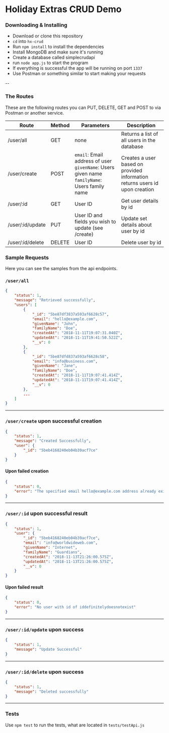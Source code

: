 # Holiday Extras CRUD Demo

### Downloading & Installing
  - Download or clone this repository
  - `cd` into `hx-crud`
  - Run `npm install` to install the dependencies
  - Install MongoDB and make sure it's running
  - Create a database called simplecrudapi
  - run `node app.js` to start the program
  - If everything is successful the app will be running on port `1337`
  - Use Postman or something similar to start making your requests

--

### The Routes
These are the following routes you can PUT, DELETE, GET and POST to via Postman or another service.

| Route | Method | Parameters | Description |
| ------ | ------ | ------ | ------ |
| /user/all | GET | none | Returns a list of all users in the database |
| /user/create | POST | `email`: Email address of user<br>`givenName`: Users given name <br>`familyName`: Users family name | Creates a user based on provided information<br>returns users id upon creation |
| /user/:id | GET | User ID | Get user details by id |
| /user/:id/update | PUT | User ID and fields you wish to update (see /create) | Update set details about user by id |
| /user/:id/delete | DELETE | User ID | Delete user by id |

### Sample Requests
Here you can see the samples from the api endpoints.
### `/user/all`

```json
{
    "status": 1,
    "message": "Retrieved successfully",
    "users": [
        {
            "_id": "5be87df3837a593af6628c57",
            "email": "hello@example.com",
            "givenName": "John",
            "familyName": "Doe",
            "createdAt": "2018-11-11T19:07:31.040Z",
            "updatedAt": "2018-11-11T19:41:50.522Z",
            "__v": 0
        },
        {
            "_id": "5be87dfd837a593af6628c58",
            "email": "info@business.com",
            "givenName": "Jane",
            "familyName": "Doe",
            "createdAt": "2018-11-11T19:07:41.414Z",
            "updatedAt": "2018-11-11T19:07:41.414Z",
            "__v": 0
        },
        ...
    ]
}
```
----
### `/user/create` upon successful creation

```json
{
    "status": 1,
    "message": "Created Successfully",
    "user": {
        "_id": "5beb4168240eb04b39acf7ce"
    }
}
```
#### Upon failed creation
```json
{
    "status": 0,
    "error": "The specified email hello@example.com address already exists"
}
```
----
### `/user/:id` upon successful result

```json
{
    "status": 1,
    "user": {
        "_id": "5beb4168240eb04b39acf7ce",
        "email": "info@worldwideweb.com",
        "givenName": "Internet",
        "familyName": "Guardians",
        "createdAt": "2018-11-13T21:26:00.575Z",
        "updatedAt": "2018-11-13T21:26:00.575Z",
        "__v": 0
    }
}
```
#### Upon failed result

```json
{
    "status": 0,
    "error": "No user with id of iddefinitelydoesnotexist"
}
```
----
### `/user/:id/update` upon success

```json
{
    "status": 1,
    "message": "Update Successful"
}
```
----
### `/user/:id/delete` upon success

```json
{
    "status": 1,
    "message": "Deleted successfully"
}
```
---
### Tests
Use `npm test` to run the tests, what are located in `tests/testApi.js`